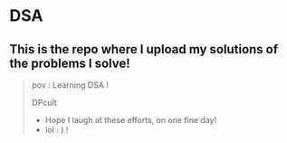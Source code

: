# DSA

## This is the repo where I upload my solutions of the problems I solve!

> pov : Learning DSA !
>
> 
> DPcult 
>
>
> + Hope I laugh at these efforts, on one fine day!
> + lol : )   !
 
